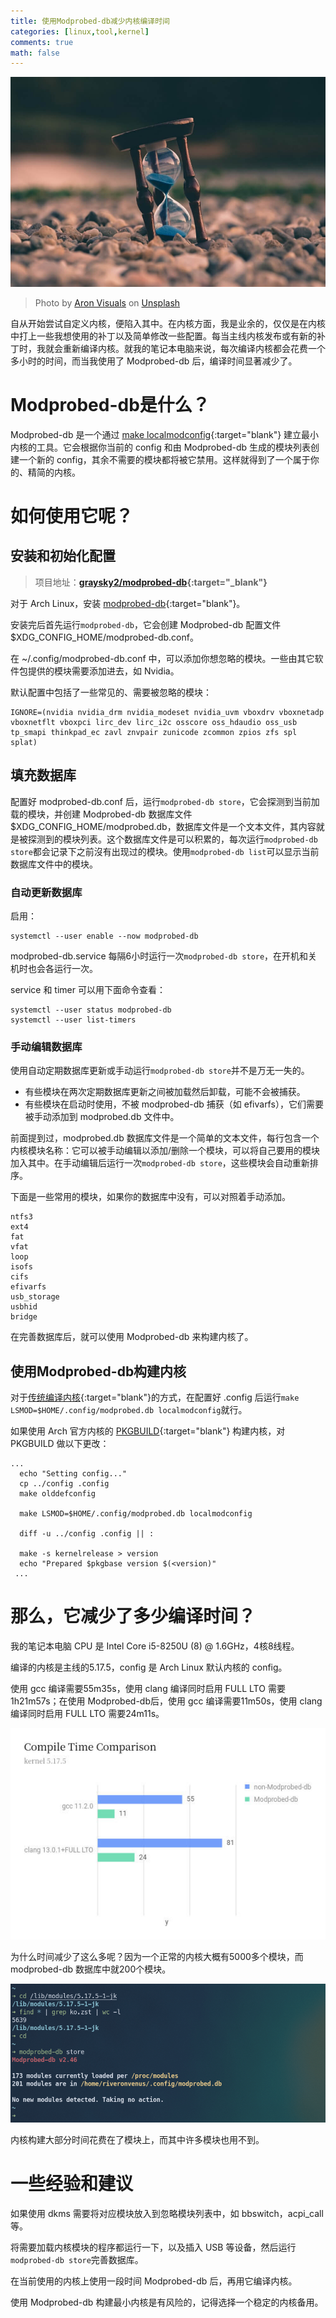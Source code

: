 ```yaml
---
title: 使用Modprobed-db减少内核编译时间
categories: [linux,tool,kernel]
comments: true
math: false
---
```


<a data-fancybox="modprobed-db" href="../assets/img/post/modprobed-db/image01.jpg"><img src="../assets/img/post/modprobed-db/image01.jpg"></a>

> Photo by <a href="https://unsplash.com/@aronvisuals?utm_source=unsplash&utm_medium=referral&utm_content=creditCopyText">Aron Visuals</a> on <a href="https://unsplash.com/?utm_source=unsplash&utm_medium=referral&utm_content=creditCopyText">Unsplash</a>

自从开始尝试自定义内核，便陷入其中。在内核方面，我是业余的，仅仅是在内核中打上一些我想使用的补丁以及简单修改一些配置。每当主线内核发布或有新的补丁时，我就会重新编译内核。就我的笔记本电脑来说，每次编译内核都会花费一个多小时的时间，而当我使用了  Modprobed-db 后，编译时间显著减少了。

# Modprobed-db是什么？

Modprobed-db 是一个通过 [make localmodconfig](https://www.kernel.org/doc/html/latest/admin-guide/README.html?highlight=localmodconfig#configuring-the-kernel){:target="blank"} 建立最小内核的工具。它会根据你当前的 config 和由 Modprobed-db 生成的模块列表创建一个新的 config，其余不需要的模块都将被它禁用。这样就得到了一个属于你的、精简的内核。

# 如何使用它呢？

## 安装和初始化配置

> 项目地址：**[graysky2/modprobed-db](https://github.com/graysky2/modprobed-db){:target="_blank"}**  

对于 Arch Linux，安装 [modprobed-db](https://aur.archlinux.org/packages/modprobed-db){:target="blank"}。

安装完后首先运行`modprobed-db`，它会创建 Modprobed-db 配置文件 $XDG_CONFIG_HOME/modprobed-db.conf。

在 ~/.config/modprobed-db.conf 中，可以添加你想忽略的模块。一些由其它软件包提供的模块需要添加进去，如 Nvidia。

默认配置中包括了一些常见的、需要被忽略的模块：

```
IGNORE=(nvidia nvidia_drm nvidia_modeset nvidia_uvm vboxdrv vboxnetadp vboxnetflt vboxpci lirc_dev lirc_i2c osscore oss_hdaudio oss_usb tp_smapi thinkpad_ec zavl znvpair zunicode zcommon zpios zfs spl splat)
```

## 填充数据库

配置好 modprobed-db.conf 后，运行`modprobed-db store`，它会探测到当前加载的模块，并创建 Modprobed-db 数据库文件 $XDG_CONFIG_HOME/modprobed.db，数据库文件是一个文本文件，其内容就是被探测到的模块列表。这个数据库文件是可以积累的，每次运行`modprobed-db store`都会记录下之前沒有出现过的模块。使用`modprobed-db list`可以显示当前数据库文件中的模块。

### 自动更新数据库

启用：

```
systemctl --user enable --now modprobed-db
```

modprobed-db.service 每隔6小时运行一次`modprobed-db store`，在开机和关机时也会各运行一次。

service 和 timer 可以用下面命令查看：

```
systemctl --user status modprobed-db
systemctl --user list-timers
```

### 手动编辑数据库

使用自动定期数据库更新或手动运行`modprobed-db store`并不是万无一失的。

- 有些模块在两次定期数据库更新之间被加载然后卸载，可能不会被捕获。
- 有些模块在启动时使用，不被 modprobed-db 捕获（如 efivarfs），它们需要被手动添加到 modprobed.db 文件中。

前面提到过，modprobed.db 数据库文件是一个简单的文本文件，每行包含一个内核模块名称：它可以被手动编辑以添加/删除一个模块，可以将自己要用的模块加入其中。在手动编辑后运行一次`modprobed-db store`，这些模块会自动重新排序。

下面是一些常用的模块，如果你的数据库中没有，可以对照着手动添加。

```
ntfs3
ext4
fat
vfat
loop
isofs
cifs
efivarfs
usb_storage
usbhid
bridge
```

在完善数据库后，就可以使用 Modprobed-db 来构建内核了。

## 使用Modprobed-db构建内核

对于[传统编译内核](https://wiki.archlinux.org/title/Kernel/Traditional_compilation){:target="blank"}的方式，在配置好 .config 后运行`make LSMOD=$HOME/.config/modprobed.db localmodconfig`就行。

如果使用 Arch 官方内核的 [PKGBUILD](https://github.com/archlinux/svntogit-packages/blob/packages/linux/trunk/PKGBUILD){:target="blank"} 构建内核，对 PKGBUILD 做以下更改：

```
...
  echo "Setting config..."
  cp ../config .config
  make olddefconfig
  
  make LSMOD=$HOME/.config/modprobed.db localmodconfig
  
  diff -u ../config .config || :

  make -s kernelrelease > version
  echo "Prepared $pkgbase version $(<version)"
 ...
```

# 那么，它减少了多少编译时间？

我的笔记本电脑 CPU 是 Intel Core i5-8250U (8) @ 1.6GHz，4核8线程。

编译的内核是主线的5.17.5，config 是 Arch Linux 默认内核的 config。

使用 gcc 编译需要55m35s，使用 clang 编译同时启用 FULL LTO 需要1h21m57s；在使用 Modprobed-db后，使用 gcc 编译需要11m50s，使用 clang 编译同时启用 FULL LTO 需要24m11s。

<a data-fancybox="modprobed-db" href="../assets/img/post/modprobed-db/image02.jpeg"><img src="../assets/img/post/modprobed-db/image02.jpeg"></a>

为什么时间减少了这么多呢？因为一个正常的内核大概有5000多个模块，而 modprobed-db 数据库中就200个模块。

<a data-fancybox="modprobed-db" href="../assets/img/post/modprobed-db/image03.png"><img src="../assets/img/post/modprobed-db/image03.png"></a>

内核构建大部分时间花费在了模块上，而其中许多模块也用不到。

# 一些经验和建议

如果使用 dkms 需要将对应模块放入到忽略模块列表中，如 bbswitch，acpi_call 等。

将需要加载内核模块的程序都运行一下，以及插入 USB 等设备，然后运行`modprobed-db store`完善数据库。

在当前使用的内核上使用一段时间 Modprobed-db 后，再用它编译内核。

使用 Modprobed-db 构建最小内核是有风险的，记得选择一个稳定的内核备用。
